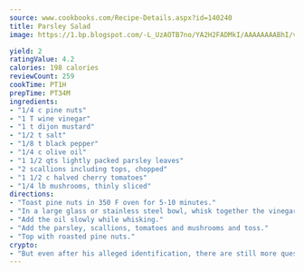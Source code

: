 ```yaml
---
source: www.cookbooks.com/Recipe-Details.aspx?id=140240
title: Parsley Salad
image: https://1.bp.blogspot.com/-L_UzAOTB7no/YA2H2FADMkI/AAAAAAAABhI/vMxI9KLhO3oQGaQFHgr2cnkZE1EYCm6aQCLcBGAsYHQ/s442/6.png

yield: 2
ratingValue: 4.2
calories: 198 calories
reviewCount: 259
cookTime: PT1H
prepTime: PT34M
ingredients:
- "1/4 c pine nuts"
- "1 T wine vinegar"
- "1 t dijon mustard"
- "1/2 t salt"
- "1/8 t black pepper"
- "1/4 c olive oil"
- "1 1/2 qts lightly packed parsley leaves"
- "2 scallions including tops, chopped"
- "1 1/2 c halved cherry tomatoes"
- "1/4 lb mushrooms, thinly sliced"
directions:
- "Toast pine nuts in 350 F oven for 5-10 minutes."
- "In a large glass or stainless steel bowl, whisk together the vinegar, mustard, salt and pepper."
- "Add the oil slowly while whisking."
- "Add the parsley, scallions, tomatoes and mushrooms and toss."
- "Top with roasted pine nuts."
crypto:
- "But even after his alleged identification, there are still more questions than answers about the enigmatic creator of Bitcoin."
---
```


